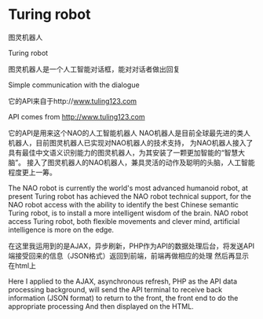 # Turing robot
图灵机器人

Turing robot

图灵机器人是一个人工智能对话框，能对对话者做出回复

Simple communication with the dialogue

它的API来自于http://www.tuling123.com

API comes from http://www.tuling123.com

它的API是用来这个NAO的人工智能机器人
NAO机器人是目前全球最先进的类人机器人，目前图灵机器人已实现对NAO机器人的技术支持，
为NAO机器人接入了具有最佳中文语义识别能力的图灵机器人，为其安装了一颗更加智能的“智慧大脑”。
接入了图灵机器人的NAO机器人，兼具灵活的动作及聪明的头脑，人工智能程度更上一筹。

The NAO robot is currently the world's most advanced humanoid robot, 
at present Turing robot has achieved the NAO robot technical support, 
for the NAO robot access with the ability to identify the best Chinese semantic Turing robot, 
is to install a more intelligent wisdom of the brain.
NAO robot access Turing robot, both flexible movements and clever mind, artificial intelligence is more on the edge.

在这里我运用到的是AJAX，异步刷新，PHP作为API的数据处理后台，将发送API端接受回来的信息（JSON格式）返回到前端，前端再做相应的处理
然后再显示在html上

Here I applied to the AJAX, asynchronous refresh, PHP as the API data processing background, 
will send the API terminal to receive back information (JSON format) to return to the front, 
the front end to do the appropriate processing
And then displayed on the HTML.
